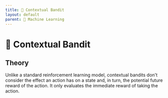 ```yaml
---
title: 🎰 Contextual Bandit
layout: default
parent: 🤖 Machine Learning
---
```


# 🎰 Contextual Bandit

## Theory
Unlike a standard reinforcement learning model, contextual bandits don't consider the effect an action has on a state and, in turn, the potential future reward of the action. It only evaluates the immediate reward of taking the action.